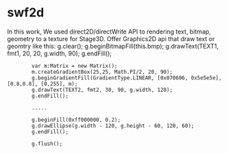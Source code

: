 # swf2d
In this work, We used direct2D/directWrite API to rendering text, bitmap, geometry to a texture for Stage3D.
Offer Graphics2D api that draw text or geomtry like this:
      g.clear();
			g.beginBitmapFill(this.bmp);
			g.drawText(TEXT1, fmt1, 20, 20, g.width, 90);
			g.endFill();
			
			var m:Matrix = new Matrix();
			m.createGradientBox(25,25, Math.PI/2, 20, 90);
			g.beginGradientFill(GradientType.LINEAR, [0x070606, 0x5e5e5e], [0.8,0.8], [0,255], m);
			g.drawText(TEXT2, fmt2, 30, 90, g.width, 120);
			g.endFill();
			
			.....
			
			g.beginFill(0xff000000, 0.2);
			g.drawEllipse(g.width - 120, g.height - 60, 120, 60);
			g.endFill();
	
			g.flush();
